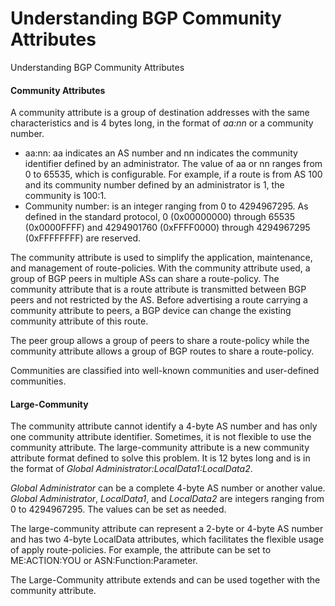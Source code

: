 Understanding BGP Community Attributes
======================================

Understanding BGP Community Attributes

#### Community Attributes

A community attribute is a group of destination addresses with the same characteristics and is 4 bytes long, in the format of *aa:nn* or a community number.

* aa:nn: aa indicates an AS number and nn indicates the community identifier defined by an administrator. The value of aa or nn ranges from 0 to 65535, which is configurable. For example, if a route is from AS 100 and its community number defined by an administrator is 1, the community is 100:1.
* Community number: is an integer ranging from 0 to 4294967295. As defined in the standard protocol, 0 (0x00000000) through 65535 (0x0000FFFF) and 4294901760 (0xFFFF0000) through 4294967295 (0xFFFFFFFF) are reserved.

The community attribute is used to simplify the application, maintenance, and management of route-policies. With the community attribute used, a group of BGP peers in multiple ASs can share a route-policy. The community attribute that is a route attribute is transmitted between BGP peers and not restricted by the AS. Before advertising a route carrying a community attribute to peers, a BGP device can change the existing community attribute of this route.

The peer group allows a group of peers to share a route-policy while the community attribute allows a group of BGP routes to share a route-policy.

Communities are classified into well-known communities and user-defined communities.


#### Large-Community

The community attribute cannot identify a 4-byte AS number and has only one community attribute identifier. Sometimes, it is not flexible to use the community attribute. The large-community attribute is a new community attribute format defined to solve this problem. It is 12 bytes long and is in the format of *Global Administrator:LocalData1:LocalData2*.

*Global Administrator* can be a complete 4-byte AS number or another value. *Global Administrator*, *LocalData1*, and *LocalData2* are integers ranging from 0 to 4294967295. The values can be set as needed.

The large-community attribute can represent a 2-byte or 4-byte AS number and has two 4-byte LocalData attributes, which facilitates the flexible usage of apply route-policies. For example, the attribute can be set to ME:ACTION:YOU or ASN:Function:Parameter.

The Large-Community attribute extends and can be used together with the community attribute.